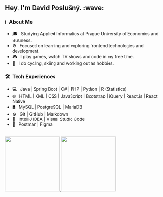 <h2> Hey, I'm David Poslušný. :wave:</h2>

<h3> ℹ️ &nbsp;About Me </h3>

- 🎓 &nbsp; Studying Applied Informatics at Prague University of Economics and Business.
- ⚙ &nbsp; Focused on learning and exploring frontend technologies and development.
- 🎮 &nbsp; I play games, watch TV shows and code in my free time.
- 🎨 &nbsp; I do cycling, skiing and working out as hobbies.

<h3> 🛠 &nbsp;Tech Experiences</h3>

- 💻 &nbsp; Java | Spring Boot | C# | PHP | Python | R (Statistics) 
- 🌐 &nbsp; HTML | XML | CSS | JavaScript | Bootstrap | jQuery | React.js | React Native
- 🛢 &nbsp; MySQL | PostgreSQL | MariaDB
- ⚙️ &nbsp; Git | GitHub | Markdown
- 🔧 &nbsp; IntelliJ IDEA | Visual Studio Code
- 📐 &nbsp; Postman | Figma
<br/>

<a href="https://github.com/itsDaiton">
  <img height="180em" src="https://github-readme-stats.vercel.app/api?username=itsDaiton&theme=buefy&show_icons=true" />
  <img height="180em" src="https://github-readme-stats.vercel.app/api/top-langs/?username=itsDaiton&theme=buefy&layout=compact" />
</a>

<br/>

